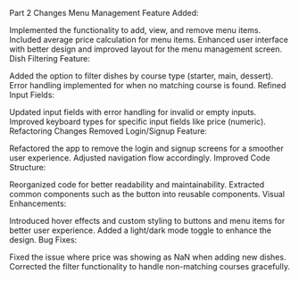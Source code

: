 Part 2 Changes
Menu Management Feature Added:

Implemented the functionality to add, view, and remove menu items.
Included average price calculation for menu items.
Enhanced user interface with better design and improved layout for the menu management screen.
Dish Filtering Feature:

Added the option to filter dishes by course type (starter, main, dessert).
Error handling implemented for when no matching course is found.
Refined Input Fields:

Updated input fields with error handling for invalid or empty inputs.
Improved keyboard types for specific input fields like price (numeric).
Refactoring Changes
Removed Login/Signup Feature:

Refactored the app to remove the login and signup screens for a smoother user experience.
Adjusted navigation flow accordingly.
Improved Code Structure:

Reorganized code for better readability and maintainability.
Extracted common components such as the button into reusable components.
Visual Enhancements:

Introduced hover effects and custom styling to buttons and menu items for better user experience.
Added a light/dark mode toggle to enhance the design.
Bug Fixes:

Fixed the issue where price was showing as NaN when adding new dishes.
Corrected the filter functionality to handle non-matching courses gracefully.
